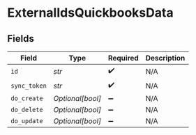 # ExternalIdsQuickbooksData


## Fields

| Field              | Type               | Required           | Description        |
| ------------------ | ------------------ | ------------------ | ------------------ |
| `id`               | *str*              | :heavy_check_mark: | N/A                |
| `sync_token`       | *str*              | :heavy_check_mark: | N/A                |
| `do_create`        | *Optional[bool]*   | :heavy_minus_sign: | N/A                |
| `do_delete`        | *Optional[bool]*   | :heavy_minus_sign: | N/A                |
| `do_update`        | *Optional[bool]*   | :heavy_minus_sign: | N/A                |